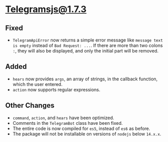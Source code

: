 # Telegramsjs@1.7.3

## Fixed
- `TelegramApiError` now returns a simple error message like `message text is empty` instead of `Bad Request: ...`. If there are more than two colons `:`, they will also be displayed, and only the initial part will be removed.

## Added
- `hears` now provides `args`, an array of strings, in the callback function, which the user entered.
- `action` now supports regular expressions.

## Other Changes
- `command`, `action`, and `hears` have been optimized.
- Comments in the `TelegramBot` class have been fixed.
- The entire code is now compiled for `es5`, instead of `es6` as before.
- The package will not be installable on versions of `nodejs` below `14.x.x`.